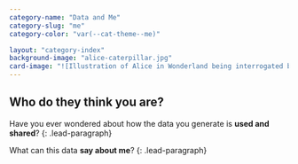 ```yaml
---
category-name: "Data and Me"
category-slug: "me"
category-color: "var(--cat-theme--me)"

layout: "category-index"
background-image: "alice-caterpillar.jpg"
card-image: "![Illustration of Alice in Wonderland being interrogated by The Caterpillar](/assets/alice-caterpillar-color.jpg)"
---
```


## Who do they think you are?

Have you ever wondered about how the data you generate is **used and shared**?
{: .lead-paragraph}

What can this data **say about me**?
{: .lead-paragraph}
